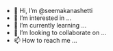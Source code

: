 - 👋 Hi, I’m @seemakanashetti
- 👀 I’m interested in ...
- 🌱 I’m currently learning ...
- 💞️ I’m looking to collaborate on ...
- 📫 How to reach me ...

<!---
seemakanashetti/seemakanashetti is a ✨ special ✨ repository because its `README.md` (this file) appears on your GitHub profile.
You can click the Preview link to take a look at your changes.
--->
